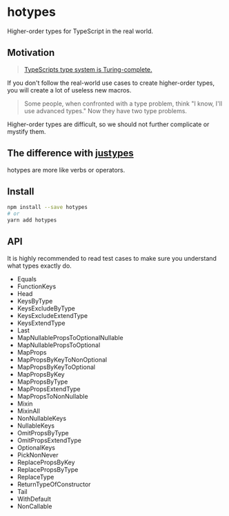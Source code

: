 # hotypes
Higher-order types for TypeScript in the real world.

## Motivation

> [TypeScripts type system is Turing-complete.](https://github.com/microsoft/TypeScript/issues/14833)

If you don't follow the real-world use cases to create higher-order types,
you will create a lot of useless new macros.

> Some people, when confronted with a type problem, think "I know, I'll use advanced types." Now they have two type problems.

Higher-order types are difficult,
so we should not further complicate or mystify them.

## The difference with [justypes]

hotypes are more like verbs or operators.

[justypes]: https://www.npmjs.com/package/justypes

## Install

```sh
npm install --save hotypes
# or
yarn add hotypes
```

## API

It is highly recommended to read test cases to make sure you understand what types exactly do.

- Equals
- FunctionKeys
- Head
- KeysByType
- KeysExcludeByType
- KeysExcludeExtendType
- KeysExtendType
- Last
- MapNullablePropsToOptionalNullable
- MapNullablePropsToOptional
- MapProps
- MapPropsByKeyToNonOptional
- MapPropsByKeyToOptional
- MapPropsByKey
- MapPropsByType
- MapPropsExtendType
- MapPropsToNonNullable
- Mixin
- MixinAll
- NonNullableKeys
- NullableKeys
- OmitPropsByType
- OmitPropsExtendType
- OptionalKeys
- PickNonNever
- ReplacePropsByKey
- ReplacePropsByType
- ReplaceType
- ReturnTypeOfConstructor
- Tail
- WithDefault
- NonCallable
